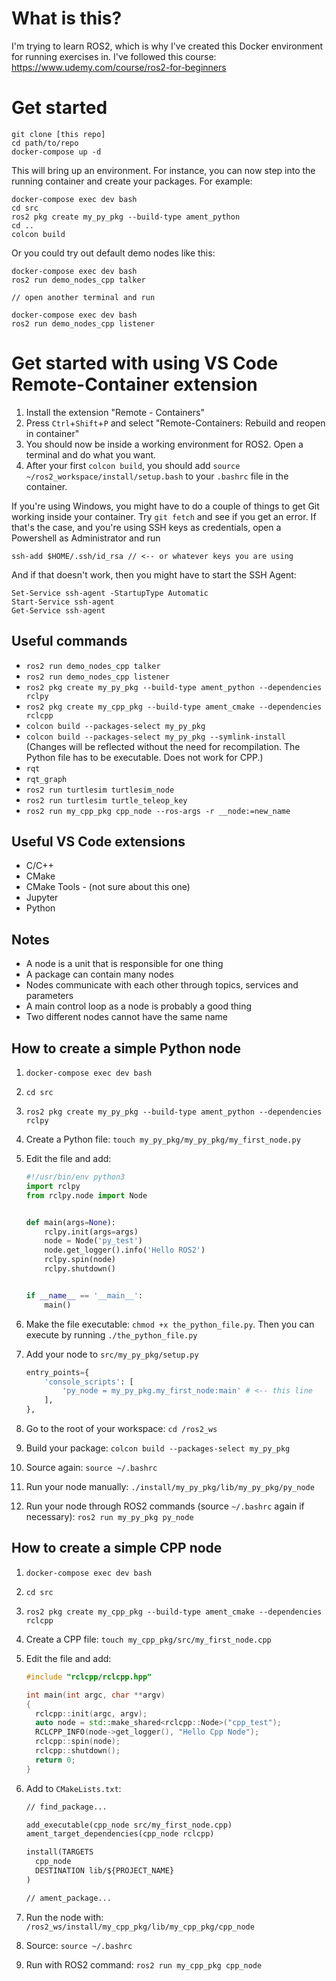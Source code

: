 # What is this?

I'm trying to learn ROS2, which is why I've created this Docker environment for running exercises in. I've followed this course: https://www.udemy.com/course/ros2-for-beginners

# Get started

```
git clone [this repo]
cd path/to/repo
docker-compose up -d
```

This will bring up an environment. For instance, you can now step into the running container and create your packages. For example:

```
docker-compose exec dev bash
cd src
ros2 pkg create my_py_pkg --build-type ament_python
cd ..
colcon build
```

Or you could try out default demo nodes like this:

```
docker-compose exec dev bash
ros2 run demo_nodes_cpp talker

// open another terminal and run

docker-compose exec dev bash
ros2 run demo_nodes_cpp listener
```

# Get started with using VS Code Remote-Container extension

1. Install the extension "Remote - Containers"
1. Press `Ctrl`+`Shift`+`P` and select "Remote-Containers: Rebuild and reopen in container"
1. You should now be inside a working environment for ROS2. Open a terminal and do what you want.
1. After your first `colcon build`, you should add `source ~/ros2_workspace/install/setup.bash` to your `.bashrc` file in the container.

If you're using Windows, you might have to do a couple of things to get Git working inside your container. Try `git fetch` and see if you get an error. If that's the case, and you're using SSH keys as credentials, open a Powershell as Administrator and run

```
ssh-add $HOME/.ssh/id_rsa // <-- or whatever keys you are using
```

And if that doesn't work, then you might have to start the SSH Agent:

```
Set-Service ssh-agent -StartupType Automatic
Start-Service ssh-agent
Get-Service ssh-agent
```


## Useful commands

- `ros2 run demo_nodes_cpp talker`
- `ros2 run demo_nodes_cpp listener`
- `ros2 pkg create my_py_pkg --build-type ament_python --dependencies rclpy`
- `ros2 pkg create my_cpp_pkg --build-type ament_cmake --dependencies rclcpp`
- `colcon build --packages-select my_py_pkg`
- `colcon build --packages-select my_py_pkg --symlink-install` (Changes will be reflected without the need for recompilation. The Python file has to be executable. Does not work for CPP.)
- `rqt`
- `rqt_graph`
- `ros2 run turtlesim turtlesim_node`
- `ros2 run turtlesim turtle_teleop_key`
- `ros2 run my_cpp_pkg cpp_node --ros-args -r __node:=new_name`

## Useful VS Code extensions

- C/C++
- CMake
- CMake Tools - (not sure about this one)
- Jupyter
- Python

## Notes

- A node is a unit that is responsible for one thing
- A package can contain many nodes
- Nodes communicate with each other through topics, services and parameters
- A main control loop as a node is probably a good thing
- Two different nodes cannot have the same name

## How to create a simple Python node

1. `docker-compose exec dev bash`
1. `cd src`
1. `ros2 pkg create my_py_pkg --build-type ament_python --dependencies rclpy`
1. Create a Python file: `touch my_py_pkg/my_py_pkg/my_first_node.py`
1. Edit the file and add:

   ```python
   #!/usr/bin/env python3
   import rclpy
   from rclpy.node import Node


   def main(args=None):
       rclpy.init(args=args)
       node = Node('py_test')
       node.get_logger().info('Hello ROS2')
       rclpy.spin(node)
       rclpy.shutdown()


   if __name__ == '__main__':
       main()
   ```

1. Make the file executable: `chmod +x the_python_file.py`. Then you can execute by running `./the_python_file.py`
1. Add your node to `src/my_py_pkg/setup.py`
   ```python
   entry_points={
       'console_scripts': [
           'py_node = my_py_pkg.my_first_node:main' # <-- this line
       ],
   },
   ```
1. Go to the root of your workspace: `cd /ros2_ws`
1. Build your package: `colcon build --packages-select my_py_pkg`
1. Source again: `source ~/.bashrc`
1. Run your node manually: `./install/my_py_pkg/lib/my_py_pkg/py_node`
1. Run your node through ROS2 commands (source `~/.bashrc` again if necessary): `ros2 run my_py_pkg py_node`

## How to create a simple CPP node

1. `docker-compose exec dev bash`
1. `cd src`
1. `ros2 pkg create my_cpp_pkg --build-type ament_cmake --dependencies rclcpp`
1. Create a CPP file: `touch my_cpp_pkg/src/my_first_node.cpp`
1. Edit the file and add:

   ```cpp
   #include "rclcpp/rclcpp.hpp"

   int main(int argc, char **argv)
   {
     rclcpp::init(argc, argv);
     auto node = std::make_shared<rclcpp::Node>("cpp_test");
     RCLCPP_INFO(node->get_logger(), "Hello Cpp Node");
     rclcpp::spin(node);
     rclcpp::shutdown();
     return 0;
   }
   ```

1. Add to `CMakeLists.txt`:

   ```txt
   // find_package...

   add_executable(cpp_node src/my_first_node.cpp)
   ament_target_dependencies(cpp_node rclcpp)

   install(TARGETS
     cpp_node
     DESTINATION lib/${PROJECT_NAME}
   )

   // ament_package...
   ```

1. Run the node with: `/ros2_ws/install/my_cpp_pkg/lib/my_cpp_pkg/cpp_node`
1. Source: `source ~/.bashrc`
1. Run with ROS2 command: `ros2 run my_cpp_pkg cpp_node`
